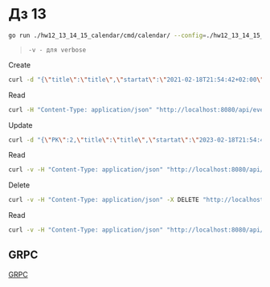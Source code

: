 # Дз 13

```bash
go run ./hw12_13_14_15_calendar/cmd/calendar/ --config=./hw12_13_14_15_calendar/configs/config.yaml
```

> ```text
> -v - для verbose
> ```

Create

```bash
curl -d "{\"title\":\"title\",\"startat\":\"2021-02-18T21:54:42+02:00\",\"duration\":0,\"description\": \"description\",\"owner\":\"owner\",\"notifyearly\":0}" -H "Content-Type: application/json" -X POST "http://localhost:8080/api/events/create"
```

Read

```bash
curl -H "Content-Type: application/json" "http://localhost:8080/api/events/1"
```

Update

```bash
curl -d "{\"PK\":2,\"title\":\"title\",\"startat\":\"2023-02-18T21:54:42+02:00\",\"duration\":0,\"description\": \"description\",\"owner\":\"owner\",\"notifyearly\":0}" -H "Content-Type: application/json" -X PATCH "http://localhost:8080/api/events/1/update"
```

Read

```bash
curl -v -H "Content-Type: application/json" "http://localhost:8080/api/events/1"
```

Delete

```bash
curl -v -H "Content-Type: application/json" -X DELETE "http://localhost:8080/api/events/2/delete"
```

Read

```bash
curl -v -H "Content-Type: application/json" "http://localhost:8080/api/events/2"
```

## GRPC

[GRPC](https://grpc.io/docs/languages/go/quickstart/)